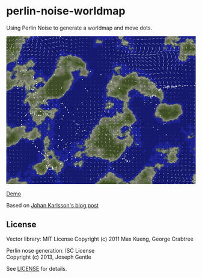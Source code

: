 # perlin-noise-worldmap

Using Perlin Noise to generate a worldmap and move dots.

![screenshot](screenshot.png "Screenshot")

[Demo](http://tokyo800.jp/minagawah/perlin-noise-worldmap/)

Based on [Johan Karlsson's blog post](https://codepen.io/DonKarlssonSan/post/particles-in-simplex-noise-flow-field)
 
## License

Vector library:
MIT License
Copyright (c) 2011 Max Kueng, George Crabtree

Perlin nose generation:
ISC License  
Copyright (c) 2013, Joseph Gentle

See [LICENSE](./LICENSE) for details.

